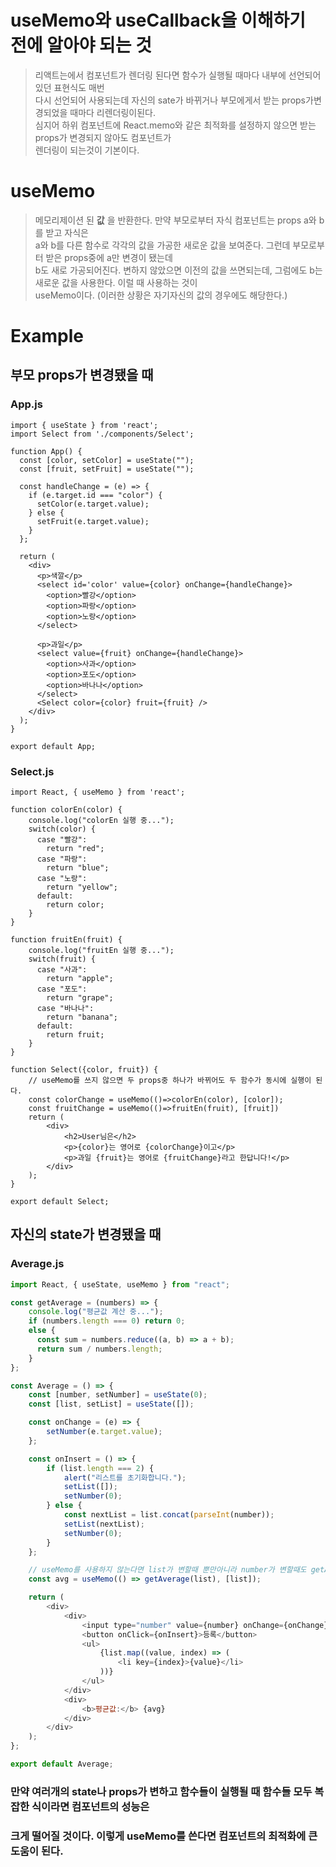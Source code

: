 # useMemo와 useCallback을 이해하기 전에 알아야 되는 것
> 리액트는에서 컴포넌트가 렌더링 된다면 함수가 실행될 때마다 내부에 선언되어있던 표현식도 매번  
> 다시 선언되어 사용되는데 자신의 sate가 바뀌거나 부모에게서 받는 props가변경되었을 때마다 리렌더링이된다.  
> 심지어 하위 컴포넌트에 React.memo와 같은 최적화를 설정하지 않으면 받는 props가 변경되지 않아도 컴포넌트가  
> 렌더링이 되는것이 기본이다.

# useMemo
> 메모리제이션 된 __값__ 을 반환한다. 만약 부모로부터 자식 컴포넌트는 props a와 b를 받고 자식은  
> a와 b를 다른 함수로 각각의 값을 가공한 새로운 값을 보여준다. 그런데 부모로부터 받은 props중에 a만 변경이 됐는데  
> b도 새로 가공되어진다. 변하지 않았으면 이전의 값을 쓰면되는데, 그럼에도 b는 새로운 값을 사용한다. 이럴 때 사용하는 것이  
> useMemo이다. (이러한 상황은 자기자신의 값의 경우에도 해당한다.)

# Example

## 부모 props가 변경됐을 때

### App.js
```
import { useState } from 'react';
import Select from './components/Select';

function App() {
  const [color, setColor] = useState("");
  const [fruit, setFruit] = useState("");

  const handleChange = (e) => {
    if (e.target.id === "color") {
      setColor(e.target.value);
    } else {
      setFruit(e.target.value);
    }
  };

  return (
    <div>
      <p>색깔</p>
      <select id='color' value={color} onChange={handleChange}>
        <option>빨강</option>
        <option>파랑</option>
        <option>노랑</option>
      </select>

      <p>과일</p>
      <select value={fruit} onChange={handleChange}>
        <option>사과</option>
        <option>포도</option>
        <option>바나나</option>
      </select>
      <Select color={color} fruit={fruit} />
    </div>
  );
}

export default App;
```

### Select.js
```
import React, { useMemo } from 'react';

function colorEn(color) {
    console.log("colorEn 실행 중...");
    switch(color) {
      case "빨강":
        return "red";
      case "파랑":
        return "blue";
      case "노랑":
        return "yellow";
      default:
        return color;
    }
}

function fruitEn(fruit) {
    console.log("fruitEn 실행 중...");
    switch(fruit) {
      case "사과":
        return "apple";
      case "포도":
        return "grape";
      case "바나나":
        return "banana";
      default:
        return fruit;
    }
}

function Select({color, fruit}) {
    // useMemo를 쓰지 않으면 두 props중 하나가 바뀌어도 두 함수가 동시에 실행이 된다.
    const colorChange = useMemo(()=>colorEn(color), [color]);
    const fruitChange = useMemo(()=>fruitEn(fruit), [fruit])
    return (
        <div>
            <h2>User님은</h2>
            <p>{color}는 영어로 {colorChange}이고</p>
            <p>과일 {fruit}는 영어로 {fruitChange}라고 한답니다!</p>
        </div>
    );
}

export default Select;
```

## 자신의 state가 변경됐을 때

### Average.js
```javascript
import React, { useState, useMemo } from "react";

const getAverage = (numbers) => {
    console.log("평균값 계산 중...");
    if (numbers.length === 0) return 0;
    else {
      const sum = numbers.reduce((a, b) => a + b);
      return sum / numbers.length;
    }
};

const Average = () => {
    const [number, setNumber] = useState(0);
    const [list, setList] = useState([]);

    const onChange = (e) => {
        setNumber(e.target.value);
    };

    const onInsert = () => {
        if (list.length === 2) {
            alert("리스트를 초기화합니다.");
            setList([]);
            setNumber(0);
        } else {
            const nextList = list.concat(parseInt(number));
            setList(nextList);
            setNumber(0);
        }
    };

    // useMemo를 사용하지 않는다면 list가 변할때 뿐만아니라 number가 변할때도 getAverage가 호출된다.
    const avg = useMemo(() => getAverage(list), [list]);

    return (
        <div>
            <div>
                <input type="number" value={number} onChange={onChange} />
                <button onClick={onInsert}>등록</button>
                <ul>
                    {list.map((value, index) => (
                        <li key={index}>{value}</li>
                    ))}
                </ul>
            </div>
            <div>
                <b>평균값:</b> {avg}
            </div>
        </div>
    );
};

export default Average;

```
### 만약 여러개의 state나 props가 변하고 함수들이 실행될 때 함수들 모두 복잡한 식이라면 컴포넌트의 성능은  
### 크게 떨어질 것이다. 이렇게 useMemo를 쓴다면 컴포넌트의 최적화에 큰 도움이 된다.
